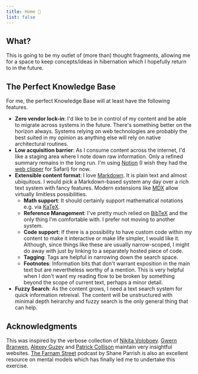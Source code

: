 ```yaml
---
title: Home 🧠
list: false
---
```


## What?

This is going to be my outlet of \(more than\) thought fragments, allowing me for a space to keep concepts/ideas in hibernation which I hopefully return to in the future.

## The Perfect Knowledge Base

For me, the perfect Knowledge Base will at least have the following features.

- **Zero vendor lock-in**: I'd like to be in control of my content and be able to migrate across systems in the future. There's something better on the horizon always. Systems relying on web technologies are probably the best suited in my opinion as anything else will rely on native architectural routines.
- **Low acquisition barrier**: As I consume content across the internet, I'd like a staging area where I note down raw information. Only a refined summary remains in the long run. I'm using [Notion](https://www.notion.so) \(I wish they had the [web clipper](https://www.notion.so/Web-Clipper-ba54b19ecaeb466b8070b9e683c5fce1) for Safari\) for now.
- **Extensible content format**: I love [Markdown](https://daringfireball.net/projects/markdown/). It is plain text and almost ubiquitous. I would pick a Markdown-based system any day over a rich text system with fancy features. Modern extensions like [MDX](https://mdxjs.com) allow virtually limitless possibilities.
  - **Math support**: It should certainly support mathematical notations e.g. via [KaTeX](https://katex.org).
  - **Reference Management**: I've pretty much relied on [BibTeX](http://www.bibtex.org) and the only thing I'm comfortable with. I prefer not moving to another system.
  - **Code support**: If there is a possibility to have custom code within my content to make it interactive or make life simpler, I would like it. Although, since things like these are usually narrow-scoped, I might do away with just by linking to a separately hosted piece of code.
  - **Tagging**: Tags are helpful in narrowing down the search space.
  - **Footnotes**: Information bits that don't warrant exposition in the main text but are nevertheless worthy of a mention. This is very helpful when I don't want my reading flow to be broken by something beyond the scope of current text, perhaps a minor detail.
- **Fuzzy Search**: As the content grows, I need a text search system for quick information retreival. The content will be unstructured with minimal depth heirarchy and fuzzy search is the only general thing that can help.

## Acknowledgments

This was inspired by the verbose collection of [Nikita Voloboev](https://wiki.nikitavoloboev.xyz). [Gwern Branwen](https://www.gwern.net), [Alexey Guzey](https://guzey.com/) and [Patrick Collison](https://patrickcollison.com) maintain very insightful websites. [The Farnam Street](https://fs.blog/about/) podcast by Shane Parrish is also an excellent resource on mental models which has finally led me to undertake this exercise.
